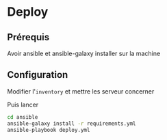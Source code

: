# Deploy

## Prérequis

Avoir ansible et ansible-galaxy installer sur la machine

## Configuration

Modifier l'`inventory` et mettre les serveur concerner

Puis lancer

```bash
cd ansible
ansible-galaxy install -r requirements.yml
ansible-playbook deploy.yml
```